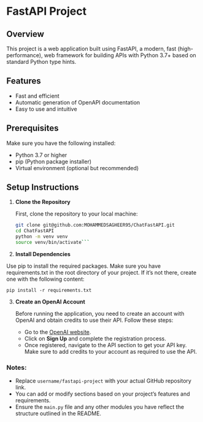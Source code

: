 # FastAPI Project

## Overview

This project is a web application built using FastAPI, a modern, fast (high-performance), web framework for building APIs with Python 3.7+ based on standard Python type hints.

## Features

- Fast and efficient
- Automatic generation of OpenAPI documentation
- Easy to use and intuitive

## Prerequisites

Make sure you have the following installed:

- Python 3.7 or higher
- pip (Python package installer)
- Virtual environment (optional but recommended)

## Setup Instructions

1. **Clone the Repository**

   First, clone the repository to your local machine:

   ```bash
   git clone git@github.com:MOHAMMEDSAGHEER95/ChatFastAPI.git
   cd ChatFastAPI
   python -m venv venv
   source venv/bin/activate```
2. **Install Dependencies**

Use pip to install the required packages. Make sure you have requirements.txt in the root directory of your project. If it’s not there, create one with the following content:

```pip install -r requirements.txt```

3. **Create an OpenAI Account**

   Before running the application, you need to create an account with OpenAI and obtain credits to use their API. Follow these steps:

   - Go to the [OpenAI website](https://www.openai.com/).
   - Click on **Sign Up** and complete the registration process.
   - Once registered, navigate to the API section to get your API key. Make sure to add credits to your account as required to use the API.



### Notes:

- Replace `username/fastapi-project` with your actual GitHub repository link.
- You can add or modify sections based on your project’s features and requirements.
- Ensure the `main.py` file and any other modules you have reflect the structure outlined in the README.
